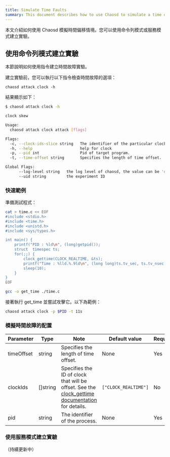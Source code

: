```yaml
---
title: Simulate Time Faults
summary: This document describes how to use Chaosd to simulate a time offset scenario.
---
```


本文介紹如何使用 Chaosd 模擬時間偏移情境。您可以使用命令列模式或服務模式建立實驗。

## 使用命令列模式建立實驗

本節說明如何使用指令建立時間故障實驗。

建立實驗前，您可以執行以下指令檢查時間故障的選項：

```
chaosd attack clock -h
```

結果顯示如下：

```bash
$ chaosd attack clock -h

clock skew

Usage:
  chaosd attack clock attack [flags]

Flags:
  -c, --clock-ids-slice string   The identifier of the particular clock on which to act.More clock description in linux kernel can be found in man page of clock_getres, clock_gettime, clock_settime.Muti clock ids should be split with "," (default "CLOCK_REALTIME")
  -h, --help                     help for clock
  -p, --pid int                  Pid of target program.
  -t, --time-offset string       Specifies the length of time offset.

Global Flags:
      --log-level string   the log level of chaosd, the value can be 'debug', 'info', 'warn' and 'error'
      --uid string         the experiment ID

```

### 快速範例

準備測試程式：

```bash
cat > time.c << EOF
#include <stdio.h>
#include <time.h>
#include <unistd.h>
#include <sys/types.h>

int main() {
    printf("PID : %ld\n", (long)getpid());
    struct  timespec ts;
    for(;;) {
        clock_gettime(CLOCK_REALTIME, &ts);
        printf("Time : %lld.%.9ld\n", (long long)ts.tv_sec, ts.tv_nsec);
        sleep(10);
    }
}
EOF

gcc -o get_time ./time.c
```

接著執行 get_time 並嘗試攻擊它。以下為範例：

```bash
chaosd attack clock -p $PID -t 11s
```

### 模擬時間故障的配置

| Parameter | Type | Note | Default value | Required | Example |
| --- | --- | --- | --- | --- | --- |
| timeOffset | string | Specifies the length of time offset. | None | Yes | `-5m` |
| clockIds | []string | Specifies the ID of clock that will be offset. See the [clock_gettime documentation](https://man7.org/linux/man-pages/man2/clock_gettime.2.html) for details. | `["CLOCK_REALTIME"]` | No | `["CLOCK_REALTIME", "CLOCK_MONOTONIC"]` |
| pid | string | The identifier of the process. | None | Yes | `1` |

### 使用服務模式建立實驗

（持續更新中）